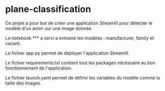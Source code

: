 # plane-classification

Ce projet a pour but de créer une application Streamlit pour détecter le modèle d'un avion sur une image donnée.

Le notebook *** a servi a entrainé les modèles : manufacturer, family et variant.

Le fichier app.py permet de déployer l'application Streamlit.

Le fichier requirements.txt contient tout les packages nécéssaire au bon fonctionnement de l'application.

Le fichier launch.yaml permet de définir les variables du modèle comme la taille des images.
